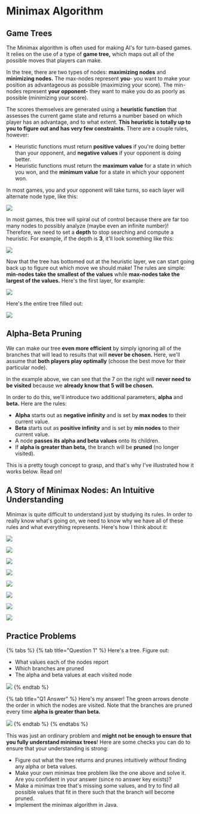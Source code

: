 # Minimax Algorithm

## Game Trees

The Minimax algorithm is often used for making AI's for turn-based games. It relies on the use of a type of **game tree,** which maps out all of the possible moves that players can make.

In the tree, there are two types of nodes: **maximizing nodes** and **minimizing nodes.** The max-nodes represent **you**- you want to make your position as advantageous as possible \(maximizing your score\). The min-nodes represent **your opponent-** they want to make you do as poorly as possible \(minimizing your score\).

The scores themselves are generated using a **heuristic function** that assesses the current game state and returns a number based on which player has an advantage, and to what extent. **This heuristic is totally up to you to figure out and has very few constraints.** There are a couple rules, however:

* Heuristic functions must return **positive values** if you're doing better than your opponent, and **negative values** if your opponent is doing better.
* Heuristic functions must return the **maximum value** for a state in which you won, and the **minimum value** for a state in which your opponent won.

In most games, you and your opponent will take turns, so each layer will alternate node type, like this:

![](../.gitbook/assets/image%20%2836%29.png)

In most games, this tree will spiral out of control because there are far too many nodes to possibly analyze \(maybe even an infinite number\)! Therefore, we need to set a **depth** to stop searching and compute a heuristic. For example, if the depth is **3**, it'll look something like this:

![](../.gitbook/assets/image%20%2866%29.png)

Now that the tree has bottomed out at the heuristic layer, we can start going back up to figure out which move we should make! The rules are simple: **min-nodes take the smallest of the values** while **max-nodes take the largest of the values.** Here's the first layer, for example:

![](../.gitbook/assets/image%20%2844%29.png)

Here's the entire tree filled out:

![](../.gitbook/assets/image%20%2841%29.png)

## **Alpha-Beta Pruning** 

We can make our tree **even more efficient** by simply ignoring all of the branches that will lead to results that will **never be chosen.** Here, we'll assume that **both players play optimally** \(choose the best move for their particular node\).

In the example above, we can see that the 7 on the right will **never need to be visited** because we **already know that 5 will be chosen.** 

In order to do this, we'll introduce two additional parameters, **alpha** and **beta.** Here are the rules:

* **Alpha** starts out as **negative infinity** and is set by **max nodes** to their current value.
* **Beta** starts out as **positive infinity** and is set by **min nodes** to their current value.
* A node **passes its alpha and beta values** onto its children.
* If **alpha is greater than beta,** the branch will be **pruned** \(no longer visited\).

This is a pretty tough concept to grasp, and that's why I've illustrated how it works below. Read on!

## A Story of Minimax Nodes: An Intuitive Understanding

Minimax is quite difficult to understand just by studying its rules. In order to really know what's going on, we need to know why we have all of these rules and what everything represents. Here's how I think about it:

![](../.gitbook/assets/image%20%2888%29.png)

![](../.gitbook/assets/image%20%2852%29.png)

![](../.gitbook/assets/image%20%289%29.png)

![](../.gitbook/assets/image%20%2885%29.png)

![](../.gitbook/assets/image%20%2851%29.png)

![](../.gitbook/assets/image%20%2831%29.png)

![](../.gitbook/assets/image%20%2823%29.png)

![](../.gitbook/assets/image%20%2819%29.png)

## Practice Problems

{% tabs %}
{% tab title="Question 1" %}
Here's a tree. Figure out:

* What values each of the nodes report
* Which branches are pruned
* The alpha and beta values at each visited node

![](../.gitbook/assets/image%20%2890%29.png)
{% endtab %}

{% tab title="Q1 Answer" %}
Here's my answer! The green arrows denote the order in which the nodes are visited. Note that the branches are pruned every time **alpha is greater than beta.** 

![](../.gitbook/assets/image%20%28106%29.png)
{% endtab %}
{% endtabs %}

This was just an ordinary problem and **might not be enough to ensure that you fully understand minimax trees**! Here are some checks you can do to ensure that your understanding is strong:

* Figure out what the tree returns and prunes intuitively _without_ finding any alpha or beta values.
* Make your own minimax tree problem like the one above and solve it. Are you confident in your answer \(since no answer key exists\)?
* Make a minimax tree that's missing some values, and try to find all possible values that fit in there such that the branch will become pruned.
* Implement the minimax algorithm in Java.

